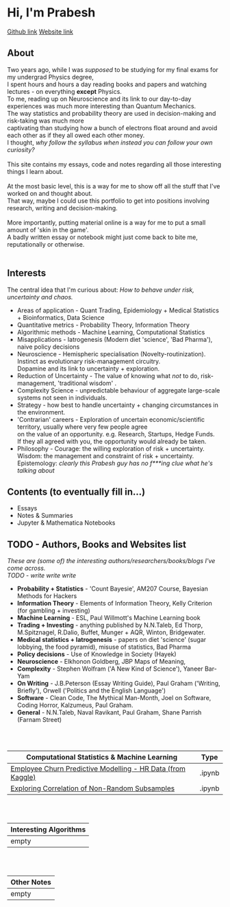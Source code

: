
# **Hi, I'm Prabesh**
[Github link](https://github.com/pra-kri)      [Website link](https://pra-kri.github.io)
<br/>
## About
Two years ago, while I was *supposed* to be studying for my final exams for my undergrad Physics degree, <br>
I spent hours and hours a day reading books and papers and watching lectures - on everything **except** Physics.<br>
To me, reading up on Neuroscience and its link to our day-to-day experiences was much more interesting than Quantum Mechanics. <br>
The way statistics and probability theory are used in decision-making and risk-taking was much more <br>
captivating than studying how a bunch of electrons float around and avoid each other as if they all owed each other money.<br>
I thought, *why follow the syllabus when instead you can follow your own curiosity?*<br>
<br>
This site contains my essays, code and notes regarding all those interesting things I learn about.  <br>
<br>
At the most basic level, this is a way for me to show off all the stuff that I've worked on and thought about. <br>
That way, maybe I could use this portfolio to get into positions involving research, writing and decision-making. <br>
<br>
More importantly, putting material online is a way for me to put a small amount of 'skin in the game'. <br>
A badly written essay or notebook might just come back to bite me, reputationally or otherwise. <br>
<br>

## Interests
The central idea that I'm curious about: *How to behave under risk, uncertainty and chaos.*<br>
* Areas of application - Quant Trading, Epidemiology + Medical Statistics + Bioinformatics, Data Science <br>
* Quantitative metrics - Probability Theory, Information Theory<br>
* Algorithmic methods - Machine Learning, Computational Statistics<br>
* Misapplications - Iatrogenesis (Modern diet 'science', 'Bad Pharma'), naive policy decisions<br>
* Neuroscience - 
    Hemispheric specialisation (Novelty-routinization). <br>
    Instinct as evolutionary risk-management circuitry. <br>
    Dopamine and its link to uncertainty + exploration. <br>
* Reduction of Uncertainty - The value of knowing what *not* to do, risk-management, 'traditional wisdom' .<br>
* Complexity Science - unpredictable behaviour of aggregate large-scale systems not seen in individuals.
* Strategy - how best to handle uncertainty + changing circumstances in the environment.
* 'Contrarian' careers - Exploration of uncertain economic/scientific territory, usually where very few people agree <br>
                         on the value of an opportunity. e.g. Research, Startups, Hedge Funds.<br>
                         If they all agreed with you, the opportunity would already be taken.
* Philosophy - Courage: the willing exploration of risk + uncertainty. <br>
               Wisdom: the management and constraint of risk + uncertainty. <br>
               Epistemology: *clearly this Prabesh guy has no f\*\*\*ing clue what he's talking about*
               

## Contents (to eventually fill in...)
- Essays
- Notes & Summaries
- Jupyter & Mathematica Notebooks

## TODO - Authors, Books and Websites list
*These are (some of) the interesting authors/researchers/books/blogs I've come across.*<br>
*TODO - write write write*
<br>
- **Probability + Statistics** - 'Count Bayesie', AM207 Course, Bayesian Methods for Hackers
- **Information Theory** - Elements of Information Theory, Kelly Criterion (for gambling + investing)
- **Machine Learning** - ESL, Paul Willmott's Machine Learning book
- **Trading + Investing** - anything published by N.N.Taleb, Ed Thorp, M.Spitznagel, R.Dalio, Buffet, Munger + AQR, Winton, Bridgewater.
- **Medical statistics + Iatrogenesis** - papers on diet 'science' (sugar lobbying, the food pyramid), misuse of statistics, Bad Pharma
- **Policy decisions** - Use of Knowledge in Society (Hayek)
- **Neuroscience** - Elkhonon Goldberg, JBP Maps of Meaning, 
- **Complexity** - Stephen Wolfram ('A New Kind of Science'), Yaneer Bar-Yam
- **On Writing** - J.B.Peterson (Essay Writing Guide), Paul Graham ('Writing, Briefly'), Orwell ('Politics and the English Language')
- **Software** - Clean Code, The Mythical Man-Month, Joel on Software, Coding Horror, Kalzumeus, Paul Graham.
- **General** - N.N.Taleb, Naval Ravikant, Paul Graham, Shane Parrish (Farnam Street)

<br>

<br/>

Computational Statistics & Machine Learning| Type|
-------------------------------------- |-------|
[Employee Churn Predictive Modelling - HR Data (from Kaggle) ](https://pra-kri.github.io/projects/ML_HR_analytics/HR_analytics_notebook)| .ipynb|
[Exploring Correlation of Non-Random Subsamples](https://pra-kri.github.io/projects/correlation_nonadditivity/corr_project)|.ipynb|


<br/>
<br/>

Interesting Algorithms                                 | 
-------------------------------------- | 
empty | 

<br/>
<br/>

Other Notes                                | 
-------------------------------------- | 
empty | 

